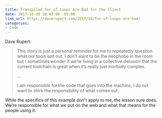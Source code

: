 ```yaml
---
title: Transpiled for-of Loops Are Bad for the Client
date: 2017-10-30 10:43:00 -05:00
link_url: https://daverupert.com/2017/10/for-of-loops-are-bad/
categories:
- Code
---
```


Dave Rupert:

> This story is just a personal reminder for me to repeatedly question what our tools spit out. I don’t want to be the neophobe in the room but I sometimes wonder if we’re living in a collective delusion that the current toolchain is great when it’s really just morbidly complex.
>
> …
>
> I am responsible for the code that goes into the machine, I do not want to shirk the responsibility of what comes out.

While the specifics of this example don't apply to me, the lesson sure does. We're responsible for what we put on the web and what that means for the people using it.

